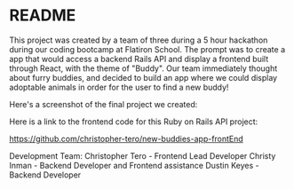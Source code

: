 # README

This project was created by a team of three during a 5 hour hackathon during our coding bootcamp at Flatiron School. The prompt was to create a app that would access a backend Rails API and display a frontend built through React, with the theme of "Buddy". Our team immediately thought about furry buddies, and decided to build an app where we could display adoptable animals in order for the user to find a new buddy!

Here's a screenshot of the final project we created:



Here is a link to the frontend code for this Ruby on Rails API project:

https://github.com/christopher-tero/new-buddies-app-frontEnd

Development Team:
Christopher Tero - Frontend Lead Developer
Christy Inman - Backend Developer and Frontend assistance
Dustin Keyes - Backend Developer
